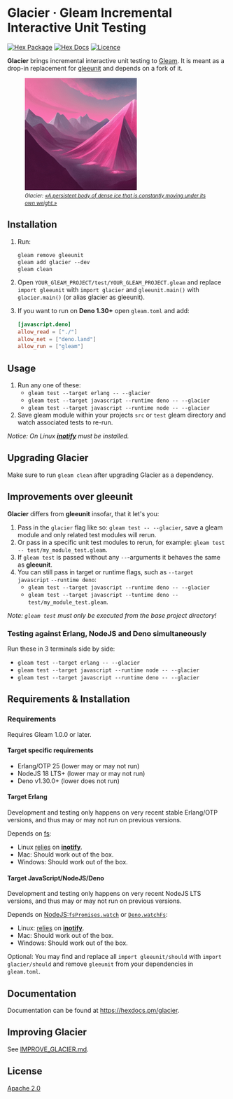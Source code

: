 # Glacier · Gleam Incremental Interactive Unit Testing

[![Hex Package](https://img.shields.io/hexpm/v/glacier?color=ffaff3&label=%F0%9F%93%A6)](https://hex.pm/packages/glacier)
[![Hex Docs](https://img.shields.io/badge/hex-docs-ffaff3?label=%F0%9F%93%9A)](https://hexdocs.pm/glacier/)
[![Licence](https://img.shields.io/hexpm/l/glacier?color=ffaff3&label=%F0%9F%93%83)](https://github.com/inoas/glacier/blob/main/LICENCE)

**Glacier** brings incremental interactive unit testing to
[Gleam](https://gleam.run). It is meant as a drop-in replacement for
[gleeunit](https://hexdocs.pm/gleeunit) and depends on a fork of it.

<figure>
	<img src="https://raw.githubusercontent.com/inoas/glacier/main/glacier-logo.png" alt="Glacier Logo" style="max-height: 33vh; width: auto; height: auto" width="480" height="480"/>
  <figcaption><i><small>Glacier: <a href="https://en.wikipedia.org/wiki/Glacier">«A persistent body of dense ice that is constantly moving under its own weight.»</a></small></i></figcaption>
</figure>

## Installation

1. Run:

   ```shell
   gleam remove gleeunit
   gleam add glacier --dev
   gleam clean
   ```

2. Open `YOUR_GlEAM_PROJECT/test/YOUR_GLEAM_PROJECT.gleam` and replace `import gleeunit` with
  `import glacier` and `gleeunit.main()` with `glacier.main()` (or alias glacier as gleeunit).
3. If you want to run on **Deno 1.30+** open `gleam.toml` and add:

   ```toml
   [javascript.deno]
   allow_read = ["./"]
   allow_net = ["deno.land"]
   allow_run = ["gleam"]
   ```

## Usage

1. Run any one of these:
   - `gleam test --target erlang -- --glacier`
   - `gleam test --target javascript --runtime deno -- --glacier`
   - `gleam test --target javascript --runtime node -- --glacier`
2. Save gleam module within your projects `src` or `test` gleam directory and
   watch associated tests to re-run.

*Notice: On Linux [**inotify**](https://en.wikipedia.org/wiki/Inotify) must be installed.*

## Upgrading Glacier

Make sure to run `gleam clean` after upgrading Glacier as a dependency.

## Improvements over gleeunit

**Glacier** differs from **gleeunit** insofar, that it let's you:

1. Pass in the `glacier` flag like so: `gleam test -- --glacier`, save a gleam
   module and only related test modules will rerun.
2. Or pass in a specific unit test modules to rerun, for example:
   `gleam test -- test/my_module_test.gleam`.
3. If `gleam test` is passed without any `--`-arguments it behaves the same as
   **gleeunit**.
4. You can still pass in target or runtime flags, such as `--target javascript`
   `--runtime deno`:
   - `gleam test --target javascript --runtime deno -- --glacier`
   - `gleam test --target javascript --tuntime deno -- test/my_module_test.gleam`.

*Note: `gleam test` must only be executed from the base project directory!*

### Testing against Erlang, NodeJS and Deno simultaneously

Run these in 3 terminals side by side:

- `gleam test --target erlang -- --glacier`
- `gleam test --target javascript --runtime node -- --glacier`
- `gleam test --target javascript --runtime deno -- --glacier`

## Requirements & Installation

### Requirements

Requires Gleam 1.0.0 or later.

#### Target specific requirements

- Erlang/OTP 25 (lower may or may not run)
- NodeJS 18 LTS+ (lower may or may not run)
- Deno v1.30.0+ (lower does not run)

#### Target Erlang

Development and testing only happens on very recent stable Erlang/OTP versions, and thus may or may not run on previous versions.

Depends on [fs](https://hexdocs.pm/fs/):

- Linux [relies](https://github.com/synrc/fs#backends) on [**inotify**](https://en.wikipedia.org/wiki/Inotify).
- Mac: Should work out of the box.
- Windows: Should work out of the box.

#### Target JavaScript/NodeJS/Deno

Development and testing only happens on very recent NodeJS LTS versions, and thus may or may not run on previous versions.

Depends on [NodeJS:`fsPromises.watch`](https://nodejs.org/api/fs.html#fspromiseswatchfilename-options) or [`Deno.watchFs`](https://deno.land/api@v1.30.0?s=Deno.watchFs):

- Linux: [relies](https://nodejs.org/docs/latest-v18.x/api/fs.html#fs_caveats) on [**inotify**](https://en.wikipedia.org/wiki/Inotify).
- Mac: Should work out of the box.
- Windows: Should work out of the box.

Optional: You may find and replace all `import gleeunit/should` with `import glacier/should` and remove `gleeunit` from your dependencies in `gleam.toml`.

## Documentation

Documentation can be found at <https://hexdocs.pm/glacier>.

## Improving Glacier

See [IMPROVE_GLACIER.md](./DEVELOPMENT.md).

## License

[Apache 2.0](./LICENCE)

